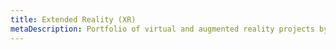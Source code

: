 ```yaml
---
title: Extended Reality (XR)
metaDescription: Portfolio of virtual and augmented reality projects by Nicholi Noah
---
```

